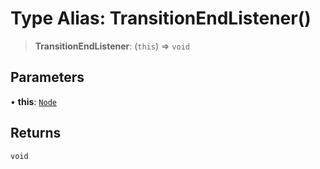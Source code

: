 # Type Alias: TransitionEndListener()

> **TransitionEndListener**: (`this`) => `void`

## Parameters

• **this**: [`Node`](../classes/Node)

## Returns

`void`

